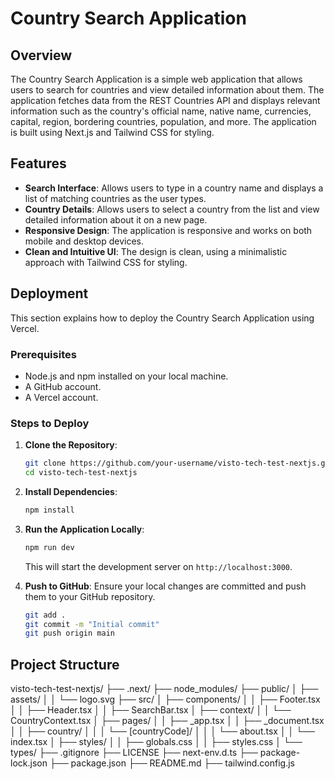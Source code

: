 # Country Search Application

## Overview

The Country Search Application is a simple web application that allows users to search for countries and view detailed information about them. The application fetches data from the REST Countries API and displays relevant information such as the country's official name, native name, currencies, capital, region, bordering countries, population, and more. The application is built using Next.js and Tailwind CSS for styling.

## Features

- **Search Interface**: Allows users to type in a country name and displays a list of matching countries as the user types.
- **Country Details**: Allows users to select a country from the list and view detailed information about it on a new page.
- **Responsive Design**: The application is responsive and works on both mobile and desktop devices.
- **Clean and Intuitive UI**: The design is clean, using a minimalistic approach with Tailwind CSS for styling.

## Deployment

This section explains how to deploy the Country Search Application using Vercel.

### Prerequisites

- Node.js and npm installed on your local machine.
- A GitHub account.
- A Vercel account.

### Steps to Deploy

1. **Clone the Repository**:
    ```sh
    git clone https://github.com/your-username/visto-tech-test-nextjs.git
    cd visto-tech-test-nextjs
    ```

2. **Install Dependencies**:
    ```sh
    npm install
    ```

3. **Run the Application Locally**:
    ```sh
    npm run dev
    ```
    This will start the development server on `http://localhost:3000`.

4. **Push to GitHub**:
    Ensure your local changes are committed and push them to your GitHub repository.
    ```sh
    git add .
    git commit -m "Initial commit"
    git push origin main
    ```



## Project Structure

visto-tech-test-nextjs/
├── .next/
├── node_modules/
├── public/
│ ├── assets/
│ │ └── logo.svg
├── src/
│ ├── components/
│ │ ├── Footer.tsx
│ │ ├── Header.tsx
│ │ ├── SearchBar.tsx
│ ├── context/
│ │ └── CountryContext.tsx
│ ├── pages/
│ │ ├── _app.tsx
│ │ ├── _document.tsx
│ │ ├── country/
│ │ │ └── [countryCode]/
│ │ │ └── about.tsx
│ │ └── index.tsx
│ ├── styles/
│ │ ├── globals.css
│ │ ├── styles.css
│ └── types/
├── .gitignore
├── LICENSE
├── next-env.d.ts
├── package-lock.json
├── package.json
├── README.md
├── tailwind.config.js


